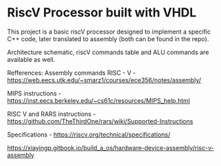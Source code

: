 # RiscV Processor built with VHDL

This project is a basic riscV processor designed to implement a specific C++ code, later translated to assembly (both can be found in the repo).

Architecture schematic, riscV commands table and ALU commands are available as well.

Refferences:
Assembly commands RISC - V - https://web.eecs.utk.edu/~smarz1/courses/ece356/notes/assembly/

MIPS instructions - https://inst.eecs.berkeley.edu/~cs61c/resources/MIPS_help.html

RISC V and RARS instructions - https://github.com/TheThirdOne/rars/wiki/Supported-Instructions

Specifications - https://riscv.org/technical/specifications/

https://xiayingp.gitbook.io/build_a_os/hardware-device-assembly/risc-v-assembly

